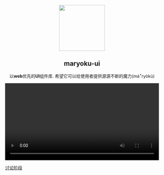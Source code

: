 <div align="center">
  <img width="150" src="https://cdn.jsdelivr.net/gh/innocces/DrawingBed/2022-10-16/1665903150414-z-rect.png" />

  <h2>maryoku-ui</h2>

  <p>以<strong>web</strong>优先的<strong>UI</strong>组件库. 希望它可以给使用者提供源源不断的魔力(máꜜryòkù)</p>

  <video controls width="100%">
    <source src="https://cdn.jsdelivr.net/gh/innocces/DrawingBed/latest/background.mp4" type="video/mp4"></source>
  </video>

</div>

[讨论阶段](https://github.com/innocces/maryoku-ui/discussions/1)
